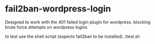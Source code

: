 # fail2ban-wordpress-login

Designed to work with the 401 failed login plugin for wordpress. blocking brute force attempts on wordpress logins

to test use the shell script (expects fail2ban to be installed)
./test.sh
